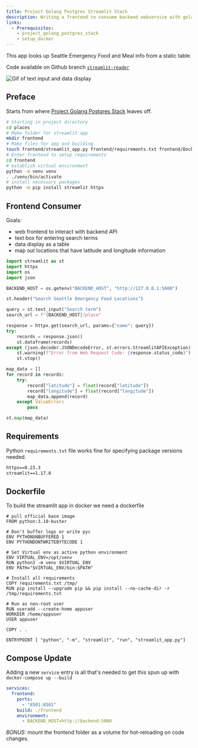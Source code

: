 ```yaml
---
title: Project Golang Postgres Streamlit Stack
description: Writing a frontend to consume backend webservice with golang, streamlit and postgres.
links:
  - Prerequisites:
    - project_golang_postgres_stack
    - setup_docker
---
```


This app looks up Seattle Emergency Food and Meal info from a static table.

Code available on Github branch [`streamlit-reader`](https://github.com/gerardrbentley/golang-webservices/tree/streamlit-reader)

![Gif of text input and data display](/images/seattle_food_lookup.gif)


## Preface

Starts from where [Project Golang Postgres Stack](/guides/golang_postgres_stack) leaves off.

```sh
# Starting in project directory
cd places
# Make folder for streamlit app
mkdir frontend
# Make files for app and building
touch frontend/streamlit_app.py frontend/requirements.txt frontend/Dockerfile
# Enter frontend to setup requirements
cd frontend
# establish virtual environment
python -m venv venv
. ./venv/bin/activate
# install necessary packages
python -m pip install streamlit httpx
```

## Frontend Consumer

Goals:

- web frontend to interact with backend API
- text box for entering search terms
- data display as a table
- map out locations that have latitude and longitude information

```py title="frontend/streamlit_app.py"
import streamlit as st
import httpx
import os
import json

BACKEND_HOST = os.getenv("BACKEND_HOST", "http://127.0.0.1:5000")

st.header("Search Seattle Emergency Food Locations")

query = st.text_input("Search term")
search_url = f"{BACKEND_HOST}/place"

response = httpx.get(search_url, params={"name": query})
try:
    records = response.json()
    st.dataframe(records)
except (json.decoder.JSONDecodeError, st.errors.StreamlitAPIException):
    st.warning(f"Error from Web Request Code: {response.status_code}")
    st.stop()

map_data = []
for record in records:
    try:
        record["latitude"] = float(record["latitude"])
        record["longitude"] = float(record["longitude"])
        map_data.append(record)
    except ValueError:
        pass

st.map(map_data)
```

## Requirements

Python `requirements.txt` file works fine for specifying package versions needed.

```txt title="frontend/requirements.txt"
httpx==0.23.3
streamlit==1.17.0
```

## Dockerfile

To build the streamlit app in docker we need a dockerfile

```docker title="frontend/Dockerfile"
# pull official base image
FROM python:3.10-buster

# Don't buffer logs or write pyc
ENV PYTHONUNBUFFERED 1
ENV PYTHONDONTWRITEBYTECODE 1

# Set Virtual env as active python environment
ENV VIRTUAL_ENV=/opt/venv
RUN python3 -m venv $VIRTUAL_ENV
ENV PATH="$VIRTUAL_ENV/bin:$PATH"

# Install all requirements
COPY requirements.txt /tmp/
RUN pip install --upgrade pip && pip install --no-cache-dir -r /tmp/requirements.txt

# Run as non-root user
RUN useradd --create-home appuser
WORKDIR /home/appuser
USER appuser

COPY . .

ENTRYPOINT [ "python", "-m", "streamlit", "run", "streamlit_app.py"]
```

## Compose Update

Adding a new `service` entry is all that's needed to get this spun up with `docker-compose up --build`

```yaml title="docker-compose.yml"
services:
  frontend:
    ports:
      - "8501:8501"
    build: ./frontend
    environment:
      - BACKEND_HOST=http://backend:5000
```

*BONUS:* mount the frontend folder as a volume for hot-reloading on code changes.
